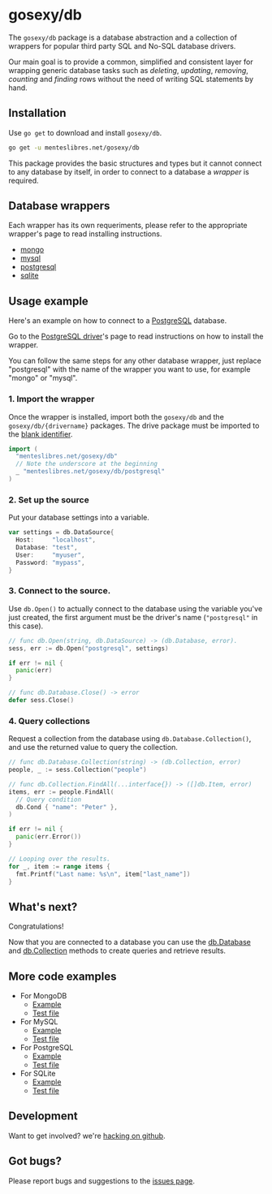 # gosexy/db

The `gosexy/db` package is a database abstraction and a collection of wrappers
for popular third party SQL and No-SQL database drivers.

Our main goal is to provide a common, simplified and consistent layer for
wrapping generic database tasks such as *deleting*, *updating*, *removing*,
*counting* and *finding* rows without the need of writing SQL statements by
hand.

## Installation

Use `go get` to download and install `gosexy/db`.

```sh
go get -u menteslibres.net/gosexy/db
```

This package provides the basic structures and types but it cannot connect to any
database by itself, in order to connect to a database a *wrapper* is required.

## Database wrappers

Each wrapper has its own requeriments, please refer to the appropriate wrapper's
page to read installing instructions.

* [mongo](/gosexy/db/wrappers/mongo)
* [mysql](/gosexy/db/wrappers/mysql)
* [postgresql](/gosexy/db/wrappers/postgresql)
* [sqlite](/gosexy/db/wrappers/sqlite)

## Usage example

Here's an example on how to connect to a [PostgreSQL](http://postgresql.org)
database.

Go to the [PostgreSQL driver](/gosexy/db/wrappers/postgresql)'s page to read
instructions on how to install the wrapper.

You can follow the same steps for any other database wrapper, just replace
"postgresql" with the name of the wrapper you want to use, for example
"mongo" or "mysql".

### 1. Import the wrapper

Once the wrapper is installed, import both the `gosexy/db` and the
`gosexy/db/{drivername}` packages. The drive package must be imported to
the [blank identifier](http://golang.org/doc/effective_go.html#blank).

```go
import (
  "menteslibres.net/gosexy/db"
  // Note the underscore at the beginning
  _ "menteslibres.net/gosexy/db/postgresql"
)
```

### 2. Set up the source

Put your database settings into a variable.

```go
var settings = db.DataSource{
  Host:     "localhost",
  Database: "test",
  User:     "myuser",
  Password: "mypass",
}
```

### 3. Connect to the source.

Use `db.Open()` to actually connect to the database using the variable you've
just created, the first argument must be the driver's name (`"postgresql"` in
this case).

```go
// func db.Open(string, db.DataSource) -> (db.Database, error).
sess, err := db.Open("postgresql", settings)

if err != nil {
  panic(err)
}

// func db.Database.Close() -> error
defer sess.Close()
```

### 4. Query collections

Request a collection from the database using `db.Database.Collection()`, and
use the returned value to query the collection.

```go
// func db.Database.Collection(string) -> (db.Collection, error)
people, _ := sess.Collection("people")

// func db.Collection.FindAll(...interface{}) -> ([]db.Item, error)
items, err := people.FindAll(
  // Query condition
  db.Cond { "name": "Peter" },
)

if err != nil {
  panic(err.Error())
}

// Looping over the results.
for _, item := range items {
  fmt.Printf("Last name: %s\n", item["last_name"])
}
```

## What's next?

Congratulations!

Now that you are connected to a database you can use the
[db.Database](/gosexy/db/database) and [db.Collection](/gosexy/db/collection) methods to
create queries and retrieve results.

## More code examples

* For MongoDB
  * [Example](https://github.com/gosexy/db/blob/master/_examples/mongo/main.go)
  * [Test file](https://github.com/gosexy/db/blob/master/mongo/mongo_test.go)
* For MySQL
  * [Example](https://github.com/gosexy/db/blob/master/_examples/mysql/main.go)
  * [Test file](https://github.com/gosexy/db/blob/master/mysql/mysql_test.go)
* For PostgreSQL
  * [Example](https://github.com/gosexy/db/blob/master/_examples/postgresql/main.go)
  * [Test file](https://github.com/gosexy/db/blob/master/postgresql/postgresql_test.go)
* For SQLite
  * [Example](https://github.com/gosexy/db/blob/master/_examples/sqlite/main.go)
  * [Test file](https://github.com/gosexy/db/blob/master/sqlite/sqlite_test.go)

## Development

Want to get involved? we're [hacking on github](http://github.com/gosexy/db).

## Got bugs?

Please report bugs and suggestions to the
[issues page](https://github.com/gosexy/db/issues).
